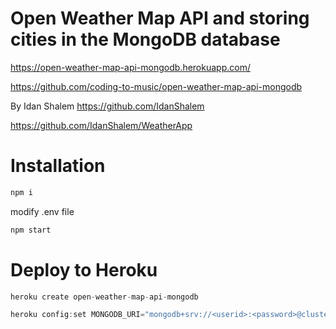 # Open Weather Map API and storing cities in the MongoDB database

https://open-weather-map-api-mongodb.herokuapp.com/

https://github.com/coding-to-music/open-weather-map-api-mongodb

By Idan Shalem https://github.com/IdanShalem

https://github.com/IdanShalem/WeatherApp

# Installation

```java
npm i
```

modify .env file

```java
npm start
```

# Deploy to Heroku

```java
heroku create open-weather-map-api-mongodb
```

```java
heroku config:set MONGODB_URI="mongodb+srv://<userid>:<password>@cluster0.zadqe.mongodb.net/OpenWeatherMapWeatherDB?retryWrites=true&w=majority"
```
